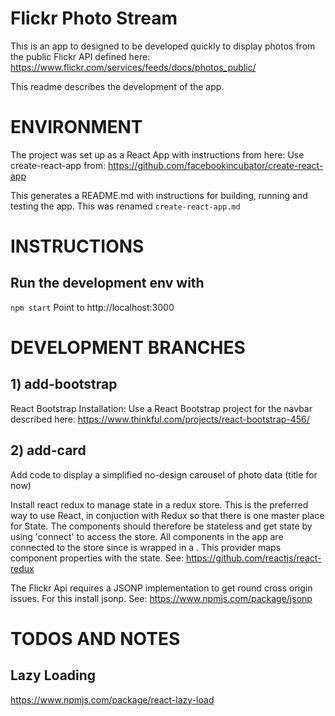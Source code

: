 # Flickr Photo Stream

This is an app to designed to be developed quickly to display photos from the public Flickr API defined here: 
https://www.flickr.com/services/feeds/docs/photos_public/

This readme describes the development of the app.

# ENVIRONMENT

The project was set up as a React App with instructions from here:
Use create-react-app from:
https://github.com/facebookincubator/create-react-app

This generates a README.md with instructions for building, running and testing the app. This 
was renamed `create-react-app.md`

# INSTRUCTIONS

## Run the development env with
`npm start`
Point to http://localhost:3000

# DEVELOPMENT BRANCHES

## 1) add-bootstrap
React Bootstrap Installation: 
Use a React Bootstrap project for the navbar described here:
https://www.thinkful.com/projects/react-bootstrap-456/

## 2) add-card
Add code to display a simplified no-design carousel of photo data (title for now)  

Install react redux to manage state in a redux store. This is the preferred way to use React,
in conjuction with Redux so that there is one master place for State. The components should therefore
be stateless and get state by using 'connect' to access the store. 
All components in the app are connected to the store since <App> is wrapped in a <Provider>.
This provider maps component properties with the state.
See:
https://github.com/reactjs/react-redux

The Flickr Api requires a JSONP implementation to get round cross origin issues.
For this install jsonp. 
See:
https://www.npmjs.com/package/jsonp




# TODOS AND NOTES 

## Lazy Loading
https://www.npmjs.com/package/react-lazy-load


        


